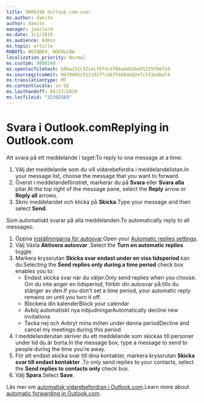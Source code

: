 ```yaml
---
title: 9000240 Outlook.com-svar
ms.author: daeite
author: daeite
manager: joallard
ms.date: 3/1/2019
ms.audience: Admin
ms.topic: article
ROBOTS: NOINDEX, NOFOLLOW
localization_priority: Normal
ms.custom: 9000240
ms.openlocfilehash: b9bac51c32cecf6f4c5f86a4dd1be55225f8ef1d
ms.sourcegitcommit: 9d78905c512192ffc4675468abd2efc5f2e4baf4
ms.translationtype: MT
ms.contentlocale: sv-SE
ms.lasthandoff: 04/23/2019
ms.locfileid: "32392569"
---
```

# <a name="replying-in-outlookcom"></a><span data-ttu-id="8b986-102">Svara i Outlook.com</span><span class="sxs-lookup"><span data-stu-id="8b986-102">Replying in Outlook.com</span></span>

<span data-ttu-id="8b986-103">Att svara på ett meddelande i taget:</span><span class="sxs-lookup"><span data-stu-id="8b986-103">To reply to one message at a time:</span></span>

1. <span data-ttu-id="8b986-104">Välj det meddelande som du vill vidarebefordra i meddelandelistan.</span><span class="sxs-lookup"><span data-stu-id="8b986-104">In your message list, choose the message that you want to forward.</span></span>
2. <span data-ttu-id="8b986-105">Överst i meddelandefönstret, markerar du på **Svara** eller **Svara alla** pilar.</span><span class="sxs-lookup"><span data-stu-id="8b986-105">At the top right of the message pane, select the **Reply** arrow or **Reply all** arrows.</span></span>
3. <span data-ttu-id="8b986-106">Skriv meddelandet och klicka på **Skicka**.</span><span class="sxs-lookup"><span data-stu-id="8b986-106">Type your message and then select **Send**.</span></span>

<span data-ttu-id="8b986-107">Som automatiskt svarar på alla meddelanden:</span><span class="sxs-lookup"><span data-stu-id="8b986-107">To automatically reply to all messages:</span></span>

1. <span data-ttu-id="8b986-108">Öppna [inställningarna för autosvar](https://outlook.live.com/mail/options/mail/automaticReplies/automaticRepliesOption).</span><span class="sxs-lookup"><span data-stu-id="8b986-108">Open your [Automatic replies settings](https://outlook.live.com/mail/options/mail/automaticReplies/automaticRepliesOption).</span></span>
2. <span data-ttu-id="8b986-109">Välj Växla **Aktivera autosvar** .</span><span class="sxs-lookup"><span data-stu-id="8b986-109">Select the **Turn on automatic replies** toggle.</span></span>
3. <span data-ttu-id="8b986-110">Markera kryssrutan **Skicka svar endast under en viss tidsperiod** kan du:</span><span class="sxs-lookup"><span data-stu-id="8b986-110">Selecting the **Send replies only during a time period** check box enables you to:</span></span>
    - <span data-ttu-id="8b986-111">Endast skicka svar när du väljer.</span><span class="sxs-lookup"><span data-stu-id="8b986-111">Only send replies when you choose.</span></span> <span data-ttu-id="8b986-112">Om du inte anger en tidsperiod, förblir din autosvar på tills du stänger av den.</span><span class="sxs-lookup"><span data-stu-id="8b986-112">If you don't set a time period, your automatic reply remains on until you turn it off.</span></span>
    - <span data-ttu-id="8b986-113">Blockera din kalender</span><span class="sxs-lookup"><span data-stu-id="8b986-113">Block your calendar</span></span>
    - <span data-ttu-id="8b986-114">Avböj automatiskt nya inbjudningar</span><span class="sxs-lookup"><span data-stu-id="8b986-114">Automatically decline new invitations</span></span>
    - <span data-ttu-id="8b986-115">Tacka nej och Avbryt mina möten under denna period</span><span class="sxs-lookup"><span data-stu-id="8b986-115">Decline and cancel my meetings during this period</span></span>
4. <span data-ttu-id="8b986-116">I meddelanderutan skriver du ett meddelande som skickas till personer under tid du är borta.</span><span class="sxs-lookup"><span data-stu-id="8b986-116">In the message box, type a message to send to people during the time you're away.</span></span>
5. <span data-ttu-id="8b986-117">För att endast skicka svar till dina kontakter, markera kryssrutan **Skicka svar till endast kontakter** .</span><span class="sxs-lookup"><span data-stu-id="8b986-117">To only send replies to your contacts, select the **Send replies to contacts only** check box.</span></span>
6. <span data-ttu-id="8b986-118">Välj **Spara**.</span><span class="sxs-lookup"><span data-stu-id="8b986-118">Select **Save**.</span></span>

<span data-ttu-id="8b986-119">Läs mer om [automatisk vidarebefordran i Outlook.com](https://support.office.com/article/14614626-9855-48dc-a986-dec81d07b1a0).</span><span class="sxs-lookup"><span data-stu-id="8b986-119">Learn more about [automatic forwarding in Outlook.com](https://support.office.com/article/14614626-9855-48dc-a986-dec81d07b1a0).</span></span>